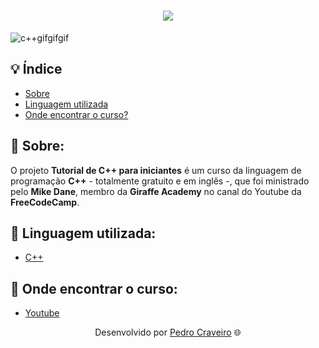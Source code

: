 <!-- Colocar uma logo no projeto -->
<!-- HTML -->
<h1 align="center">
    <img src="https://ik.imagekit.io/elankfmjpxmn/c___ecrchArTyqG8.png?updatedAt=1636677265022"> <!-- URL da imagen -->
</h1>

![c++gifgifgif](https://user-images.githubusercontent.com/79882049/144554442-ea998341-bb83-4c6b-8389-bc21729f4c34.gif)


## 💡 Índice

<!-- Logo C++ Animada 
<h1>
    <img src="photo/c++.gif">
</h1> -->

- [Sobre](#-sobre)
- [Linguagem utilizada](#-Linguagem-utilizada)
- [Onde encontrar o curso?](#-onde-encontrar-o-curso)

## 📑 Sobre: 

O projeto **Tutorial de C++ para iniciantes** é um curso da linguagem de programação **C++** - totalmente gratuito e em inglês -, que foi ministrado pelo **Mike Dane**, membro da **Giraffe Academy** no canal do Youtube da **FreeCodeCamp**. 

## 📑 Linguagem utilizada:

- [C++](https://www.cplusplus.com/)

## 📑 Onde encontrar o curso:

- [Youtube](https://www.youtube.com/watch?v=vLnPwxZdW4Y)

<p align="center">Desenvolvido por <a href ="https://www.linkedin.com/in/pecraveiro/">Pedro Craveiro</a> 🌐</p>
